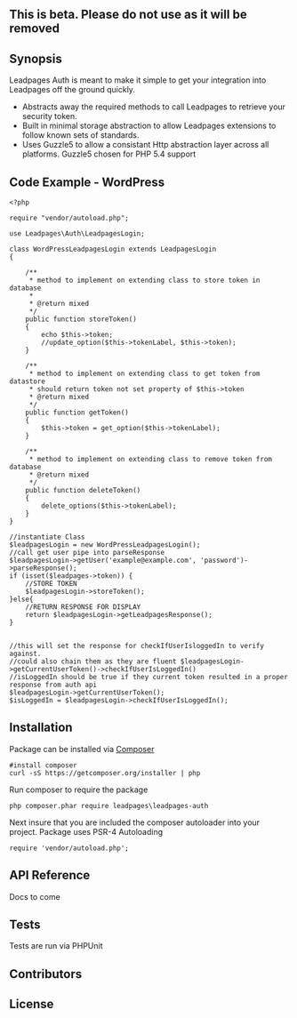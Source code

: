 ## This is beta. Please do not use as it will be removed

## Synopsis

Leadpages Auth is meant to make it simple to get your integration into Leadpages off the ground quickly.
* Abstracts away the required methods to call Leadpages to retrieve your security token.
* Built in minimal storage abstraction to allow Leadpages extensions to follow known sets of standards.
* Uses Guzzle5 to allow a consistant Http abstraction layer across all platforms. Guzzle5 chosen for PHP 5.4 support

## Code Example - WordPress

```
<?php

require "vendor/autoload.php";

use Leadpages\Auth\LeadpagesLogin;

class WordPressLeadpagesLogin extends LeadpagesLogin
{

    /**
     * method to implement on extending class to store token in database
     *
     * @return mixed
     */
    public function storeToken()
    {
        echo $this->token;
        //update_option($this->tokenLabel, $this->token);
    }

    /**
     * method to implement on extending class to get token from datastore
     * should return token not set property of $this->token
     * @return mixed
     */
    public function getToken()
    {
        $this->token = get_option($this->tokenLabel);
    }

    /**
     * method to implement on extending class to remove token from database
     * @return mixed
     */
    public function deleteToken()
    {
        delete_options($this->tokenLabel);
    }
}

//instantiate Class
$leadpagesLogin = new WordPressLeadpagesLogin();
//call get user pipe into parseResponse
$leadpagesLogin->getUser('example@example.com', 'password')->parseResponse();
if (isset($leadpages->token)) {
    //STORE TOKEN
    $leadpagesLogin->storeToken();
}else{
    //RETURN RESPONSE FOR DISPLAY
    return $leadpagesLogin->getLeadpagesResponse();
}


//this will set the response for checkIfUserIsloggedIn to verify against.
//could also chain them as they are fluent $leadpagesLogin->getCurrentUserToken()->checkIfUserIsLoggedIn()
//isLoggedIn should be true if they current token resulted in a proper response from auth api
$leadpagesLogin->getCurrentUserToken();
$isLoggedIn = $leadpagesLogin->checkIfUserIsLoggedIn();
```


## Installation

Package can be installed via [Composer](https://getcomposer.org/)

```
#install composer
curl -sS https://getcomposer.org/installer | php
```

Run composer to require the package

```
php composer.phar require leadpages\leadpages-auth
```

Next insure that you are included the composer autoloader into your project. Package uses PSR-4 Autoloading
```
require 'vendor/autoload.php';
```

## API Reference

Docs to come

## Tests

Tests are run via PHPUnit

## Contributors

## License

